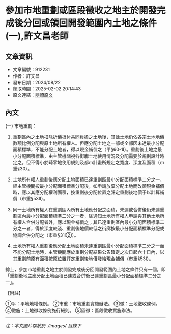 # 參加市地重劃或區段徵收之地主於開發完成後分回或領回開發範圍內土地之條件(一),許文昌老師

## 文章資訊
- 文章編號：912231
- 作者：許文昌
- 發布日期：2024/08/22
- 爬取時間：2025-02-02 20:14:43
- 原文連結：[閱讀原文](https://real-estate.get.com.tw/Columns/detail.aspx?no=912231)

## 內文
(一) 市地重劃：

1. 重劃區內之土地扣除折價抵付共同負擔之土地後，其餘土地仍依各宗土地地價數額比例分配與原土地所有權人。但應分配土地之一部或全部因未達最小分配面積標準，不能分配土地者，得以現金補償之（平§60-1I）。重劃後土地之最小分配面積標準，由主管機關視各街廓土地使用情況及分配需要於規劃設計時定之。但不得小於畸零地使用規則及都市計畫所規定之寬度、深度及面積（市重§30）。

2. 土地所有權人重劃後應分配土地面積已達重劃區最小分配面積標準二分之一，經主管機關按最小分配面積標準分配後，如申請放棄分配土地而改領現金補償時，應以其應分配權利面積，按重劃後分配位置之評定重劃後地價予以計算補償（市重§53II）。

3. 同一土地所有權人在重劃區內所有土地應分配之面積，未達或合併後仍未達重劃區內最小分配面積標準二分之一者，除通知土地所有權人申請與其他土地所有權人合併分配者外，應以現金補償之；其已達重劃區內最小分配面積標準二分之一者，得於深度較淺、重劃後地價較低之街廓按最小分配面積標準分配或協調合併分配之（市重§31I②）。

4. 土地所有權人重劃後應分配土地面積未達重劃區最小分配面積標準二分之一而不能分配土地時，主管機關應於重劃分配結果公告確定之次日起六十日內，以其重劃前原有面積按原位置評定重劃後地價發給現金補償（市重§53I）。

綜上，參加市地重劃之地主於開發完成後分回開發範圍內土地之條件只有一個，即「重劃後地主應分配土地面積已達或合併後已達重劃區最小分配面積標準二分之一」。

【附註】

①平：平地地權條例。 ②市重：市地重劃實施辦法。 ③徵：土地徵收條例。 ④徵施：土地徵收條例施行細則。 ⑤區徵：區段徵收實施辦法。

---
*注：本文圖片存放於 ./images/ 目錄下*
